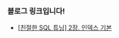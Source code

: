 ### 블로그 링크입니다!
- [[친절한 SQL 튜닝] 2장. 인덱스 기본](https://medium.com/@Hailey24/%EC%B9%9C%EC%A0%88%ED%95%9C-sql-%ED%8A%9C%EB%8B%9D-2%EC%9E%A5-%EC%9D%B8%EB%8D%B1%EC%8A%A4-%EA%B8%B0%EB%B3%B8-cf434bddd096)
